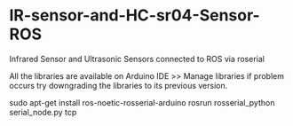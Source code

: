 # IR-sensor-and-HC-sr04-Sensor-ROS
Infrared Sensor and Ultrasonic Sensors connected to ROS via roserial

All the libraries are available on Arduino IDE >> Manage libraries
if problem occurs try downgrading the libraries to its previous version.

sudo apt-get install ros-noetic-rosserial-arduino
rosrun rosserial_python serial_node.py tcp
